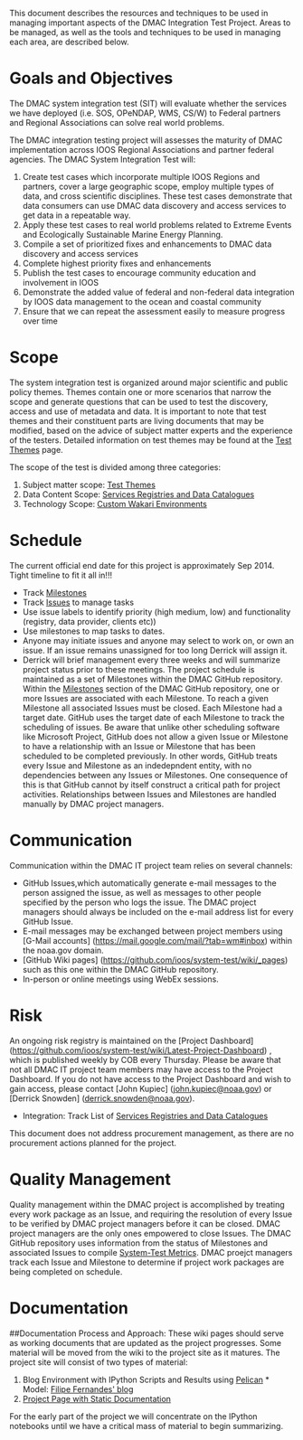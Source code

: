 This document describes the resources and techniques to be used in managing important aspects of the DMAC Integration Test Project.  Areas to be managed, as well as the tools and techniques to be used in managing each area, are described below.

# Goals and Objectives

The DMAC system integration test  (SIT) will evaluate whether the services we have deployed (i.e. SOS, OPeNDAP, WMS, CS/W) to Federal partners and Regional Associations can solve real world problems. 

The DMAC integration testing project will assesses the maturity of DMAC implementation across IOOS Regional Associations and partner federal agencies. The DMAC System Integration Test will:

1. Create test cases which incorporate multiple IOOS Regions and partners, cover a large geographic scope, employ multiple types of data, and cross scientific disciplines. These test cases demonstrate that data consumers can use DMAC data discovery and access services to get data in a repeatable way.
2. Apply these test cases to real world problems related to Extreme Events and Ecologically Sustainable Marine Energy Planning.
3. Compile a set of prioritized fixes and enhancements to DMAC data discovery and access services
4. Complete highest priority fixes and enhancements
5. Publish the test cases to encourage community education and involvement in IOOS
6. Demonstrate the added value of federal and non-federal data integration by IOOS data management to the ocean and coastal community
7. Ensure that we can repeat the assessment easily to measure progress over time


# Scope

The system integration test is organized around major scientific and public policy themes.  Themes contain one or more scenarios that narrow the scope and generate questions that can be used to test the discovery, access and use of metadata and data.  It is important to note that test themes and their constituent parts are living documents that may be modified, based on the advice of subject matter experts and the experience of the testers.  Detailed information on test themes may be found at the [Test Themes](https://github.com/ioos/system-test/wiki/Development-of-Test-Themes) page.

The scope of the test is divided among three categories:
  1.  Subject matter scope: [Test Themes](https://github.com/ioos/system-test/wiki/Development-of-Test-Themes)
  2.  Data Content Scope: [Services Registries and Data Catalogues](https://github.com/ioos/system-test/wiki/Service-Registries-and-Data-Catalogs) 
  3.  Technology Scope: [Custom Wakari Environments](https://github.com/ioos/system-test/tree/master/wakari)



# Schedule
The current official end date for this project is approximately Sep 2014.  Tight timeline to fit it all in!!!

 * Track [Milestones](https://github.com/ioos/system-test/issues/milestones)
 * Track [Issues](../issues) to manage tasks
 * Use issue labels to identify priority (high medium, low) and functionality (registry, data provider, clients etc))
 * Use milestones to map tasks to dates.
 * Anyone may initiate issues and anyone may select to work on, or own an issue.  If an issue remains unassigned for too long Derrick will assign it.  
 * Derrick will brief management every three weeks and will summarize project status prior to these meetings.
The project schedule is maintained as a set of Milestones within the DMAC GitHub repository.  Within the [Milestones](https://github.com/ioos/system-test/issues/milestones) section of the DMAC GitHub repository, one or more Issues are associated with each Milestone. To reach a given Milestone all associated Issues must be closed.  Each Milestone had a target date.  GitHub uses the target date of each Milestone to track the scheduling of issues. Be aware that unlike other scheduling software like Microsoft Project,  GitHub does not allow a given Issue or Milestone to have a relationship with an Issue or Milestone that has been scheduled to be completed previously.  In other words, GitHub treats every Issue and Milestone as an indedepndent entity, with no dependencies between any Issues or Milestones. One consequence of this is that GitHub cannot by itself construct a critical path for project activities.  Relationships between Issues and Milestones are handled manually by DMAC project managers.
 
# Communication
Communication within the DMAC IT project team relies on several channels:
* GitHub Issues,which automatically generate e-mail messages to the person assigned the issue, as well as messages to other people specified by the person who logs the issue.  The DMAC project managers should always be included on the e-mail address list for every GitHub Issue.
* E-mail messages may be exchanged between project members using [G-Mail accounts] (https://mail.google.com/mail/?tab=wm#inbox)  within the noaa.gov domain.
* [GitHub Wiki pages] (https://github.com/ioos/system-test/wiki/_pages) such as this one within the DMAC GitHub repository.
* In-person or online meetings using WebEx sessions.

# Risk  
An ongoing risk registry is maintained on the [Project Dashboard] (https://github.com/ioos/system-test/wiki/Latest-Project-Dashboard) , which is published weekly by COB every Thursday.  Please be aware that not all DMAC IT project team members may have access to the Project Dashboard.  If you do not have access to the Project Dashboard and wish to gain access, please contact [John Kupiec] (john.kupiec@noaa.gov) or [Derrick Snowden] (derrick.snowden@noaa.gov).
* Integration: Track List of [Services Registries and Data Catalogues](https://github.com/ioos/system-test/wiki/Service-Registries-and-Data-Catalogs)

This document does not address procurement management, as there are no procurement actions planned for the project.

# Quality Management 
Quality management within the DMAC project is accomplished by treating every work package as an Issue, and requiring the resolution of every Issue to be verified by DMAC project managers before it can be closed.  DMAC project managers are the only ones empowered to close Issues.  The DMAC GitHub repository uses information from the status of Milestones and associated Issues to compile [System-Test Metrics](https://github.com/ioos/system-test/graphs).  DMAC proejct managers track each Issue and Milestone to determine if project work packages are being completed on schedule.




# Documentation
##Documentation Process and Approach:
These wiki pages should serve as working documents that are updated as the project progresses.  Some material will be moved from the wiki to the project site as it matures.  The project site will consist of two types of material:  
  1.  Blog Environment with IPython Scripts and Results using [Pelican](http://docs.getpelican.com/en/3.3.0/)
    * Model: [Filipe Fernandes' blog](http://ocefpaf.github.io/python4oceanographers/blog/2013/12/23/blog/)      
  2.  [Project Page with Static Documentation](https://github.com/ioos/system-test/wiki)  

For the early part of the project we will concentrate on the IPython notebooks until we have a critical mass of material to begin summarizing.  